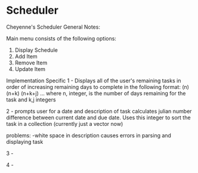 # Scheduler
Cheyenne's Scheduler
General Notes:

Main menu consists of the following options:

1) Display Schedule
2) Add Item
3) Remove Item
4) Update Item



Implementation Specific
1 - 
Displays all of the user's remaining tasks in order of increasing remaining days to complete in the following format:
(n) <task description>
(n+k) <task description>
(n+k+j) <task description>
...
where n, integer, is the number of days remaining for the task and k,j integers




2 - 
prompts user for a date and description of task
calculates julian number difference between current date and due date. Uses this integer to sort the task in a collection (currently just a vector now)

problems:
-white space in description causes errors in parsing and displaying task



3 -



4 -





